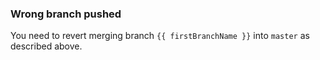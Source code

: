 ### Wrong branch pushed

You need to revert merging branch `{{ firstBranchName }}` into `master` as described above.